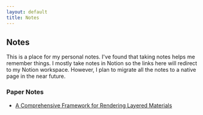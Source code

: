 ```yaml
---
layout: default
title: Notes
---
```

## Notes

This is a place for my personal notes. I've found that taking notes helps me remember things. I mostly take notes in Notion so the links here will redirect to my Notion workspace. However, I plan to migrate all the notes to a native page in the near future.

### Paper Notes
- [A Comprehensive Framework for Rendering Layered Materials](https://naashi.notion.site/A-Comprehensive-Framework-for-Rendering-Layered-Materials-9fe5642fc43346bf85655da37e2e42aa)

